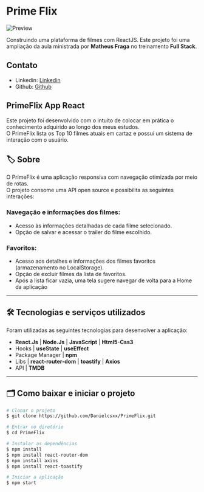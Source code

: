 # Prime Flix

![Preview](https://user-images.githubusercontent.com/124924248/218589512-6dba7598-8354-45a7-8fe5-2c9d51bdc2d5.png)

Construindo uma plataforma de filmes com ReactJS. Este projeto foi uma ampliação da aula ministrada por **Matheus Fraga** no treinamento **Full Stack**.

## Contato 
- Linkedin: [Linkedin](https://www.linkedin.com/in/enzo-gabriel-60963125b/)</br> 
- Github: [Github](https://github.com/Enz0Gabriel)

## PrimeFlix App React
Este projeto foi desenvolvido com o intuito de colocar em prática o conhecimento adquirido ao longo dos meus estudos.</br>
O PrimeFlix lista os Top 10 filmes atuais em cartaz e possui um sistema de interação com o usuário.

## 🏷️ Sobre
O PrimeFlix é uma aplicação responsiva com navegação otimizada por meio de rotas.</br>
O projeto consome uma API open source e possibilita as seguintes interações:

### Navegação e informações dos filmes:
- Acesso às informações detalhadas de cada filme selecionado.
- Opção de salvar e acessar o trailer do filme escolhido.

### Favoritos:
- Acesso aos detalhes e informações dos filmes favoritos (armazenamento no LocalStorage).
- Opção de excluir filmes da lista de favoritos.
- Após a lista ficar vazia, uma tela sugere navegar de volta para a Home da aplicação

---

## 🛠️ Tecnologias e serviços utilizados
Foram utilizadas as seguintes tecnologias para desenvolver a aplicação:

- **React.Js** | **Node.Js** | **JavaScript** | **Html5-Css3**
- Hooks | **useState** | **useEffect**
- Package Manager | **npm**
- Libs | **react-router-dom** | **toastify** | **Axios**
- API | **TMDB**

---

## 🗂️ Como baixar e iniciar o projeto

```bash
# Clonar o projeto
$ git clone https://github.com/Danielcsxx/PrimeFlix.git

# Entrar no diretório
$ cd PrimeFlix

# Instalar as dependências
$ npm install
$ npm install react-router-dom
$ npm install axios
$ npm install react-toastify

# Iniciar a aplicação
$ npm start